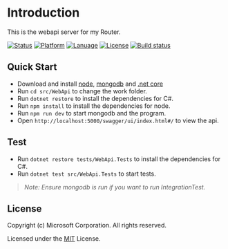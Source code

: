 
# Introduction
This is the webapi server for my Router.

[![Status](https://img.shields.io/badge/Status-WIP-yellow.svg)]()
[![Platform](https://img.shields.io/badge/Platform-.Net%20Core-blue.svg)](https://www.microsoft.com/net/core)
[![Lanuage](https://img.shields.io/badge/Language-C%23-brightgreen.svg)](https://www.microsoft.com/net/tutorials/csharp/getting-started)
[![License](https://poser.pugx.org/badges/poser/license.svg)](LICENSE) 
[![Build status](https://ci.appveyor.com/api/projects/status/6ishyo97cu16v9ys?svg=true)](https://ci.appveyor.com/project/youngytj/webapi)  

## Quick Start
* Download and install [node](https://nodejs.org/en/), [mongodb](https://www.mongodb.com/download-center?jmp=nav#community) and [.net core](https://www.microsoft.com/net/core)
* Run `cd src/WebApi` to change the work folder.
* Run `dotnet restore` to install the dependencies for C#.
* Run `npm install` to install the dependencies for node.
* Run `npm run dev` to start mongodb and the program.
* Open `http://localhost:5000/swagger/ui/index.html#/` to view the api.

## Test
* Run `dotnet restore tests/WebApi.Tests` to install the dependencies for C#.
* Run `dotnet test src/WebApi.Tests` to start tests.  
> _Note: Ensure mongodb is run if you want to run IntegrationTest._

## License

Copyright (c) Microsoft Corporation. All rights reserved.

Licensed under the [MIT](LICENSE) License.
